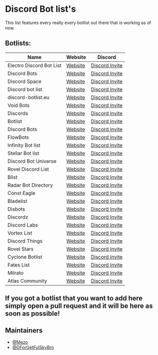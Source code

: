 # Discord Bot list's

This list features every really every botlist out there that is working as of now.

## Botlists:

| Name              | Website                         | Discord                    |
| ----------------- | ------------------------------- | ---------------------------| 
| Electro Discord Bot List | [Website](https://www.edbl.xyz) | [Discord Invite](https://discord.com/invite/xSyXqAw) |
| Discord Bots | [Website](https://top.gg) | [Discord Invite](https://discord.com/invite/EYHTgJX) |
| Discord Space | [Website](https://discordlist.space) | [Discord Invite](https://discord.com/invite/GjEWBQE) |
| Discord bot list | [Website](https://discordbotlist.com) | [Discord Invite](https://discord.com/invite/EYHTgJX) |
| discord-botlist.eu | [Website](https://discord-botlist.eu) | [Discord Invite](https://discord.com/invite/EYHTgJX) |
| Void Bots | [Website](https://voidbots.net) | [Discord Invite](https://discord.com/invite/suH3VeUBXk) |
| Discords | [Website](https://discords.com/bots) | [Discord Invite](https://discord.com/invite/4g9NHYNbTS) |
| Botlist | [Website](https://botlist.me) | [Discord Invite](https://discord.com/invite/hdK4ya5eVv) |
| Discord Bots | [Website](https://discord.bots.gg) | [Discord Invite](https://discord.com/invite/0cDvIgU2voWn4BaD) |
| FlowBots | [Website](https://www.flowbots.net) | [Discord Invite](https://discord.com/invite/PcTPChkA4s) |
| Infinity Bot list | [Website](https://infinitybots.gg) | [Discord Invite](https://discord.com/invite/KBCRuBKrHe) |
| Stellar Bot list | [Website](https://stellarbotlist.com) | [Discord Invite](https://discord.com/invite/hAYNuDRMwy) |
| Discord Bot Universe | [Website](https://dbulist.xyz) | [Discord Invite](https://discord.gg/invite/JkGpKYm7p4) |
| Rovel Discord List | [Website](https://discord.rovelstars.com) | [Discord Invite](https://dscrdly.com/server) |
| Blist | [Website](https://blist.xyz) | [Discord Invite](https://discord.com/invite/PK8J6nzQMR) |
| Radar Bot Directory |  [Website](https://radarbotdirectory.xyz)| [Discord Invite](https://discord.com/invite/rKagYEUP5G) |
| Const Eagle | [Website](https://consteagle.com)| [Discord Invite](https://discord.com/invite/vXTXQPsErP) |
| Bladelist | [Website](https://bladelist.gg) | [Discord Invite](https://discord.com/invite/SJN3AZgFvY) |
| Disbots | [Website](https://disbots.xyz) | [Discord Invite](https://discord.com/invite/GXjqvAUW7R) |
| Discordz | [Website](https://discordz.gg) | [Discord Invite](https://discord.com/invite/5Z4PC6gnZ2) |
| Discord Labs | [Website](https://bots.discordlabs.org) | [Discord Invite](https://discord.com/invite/7zahaXHfAW) |
| Vortex List | [Website](https://vortexlist.xyz) | [Discord Invite](https://discord.com/invite/4VW92pJBQ3) |
| Discord Things | [Website](https://discordthings.com) | [Discord Invite](https://discord.com/invite/zYRD24uJFX) |
| Rovel Stars | [Website](https://rovelstars.com) | [Discord Invite](https://discord.com/invite/GPaFY2YcjK) |
| Cyclone Botlist | [Website](https://cyclonebotlist.xyz) | [Discord Invite](https://discord.com/invite/sjBpWgYb42) |
| Fates List | [Website](https://fateslist.xyz) | [Discord Invite](https://discord.com/invite/RDwaa3Jr3s) |
| Milrato | [Website](https://milrato-botlist.eu) | [Discord Invite](https://discord.com/invite/eaDFVef9XU) |
| Atlas Community | [Website](https://atlascord.com) | [Discord Invite](https://discord.com/invite/uEPnUwUTgR) |

## If you got a botlist that you want to add here simply open a pull request and it will be here as soon as possible!


## Maintainers

- [@Mezo](https://github.com/mezotv)
- [@DForGetFulSkyBro](https://github.com/forgetfulskybro)
